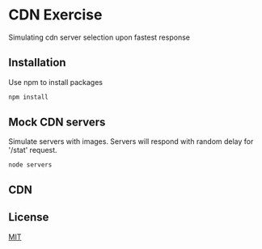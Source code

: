 # CDN Exercise

Simulating cdn server selection upon fastest response

## Installation

Use npm to install packages

```bash
npm install
```

## Mock CDN servers

Simulate servers with images.
Servers will respond with random delay for '/stat' request.

```
node servers
```

## CDN



## License

[MIT](https://choosealicense.com/licenses/mit/)
